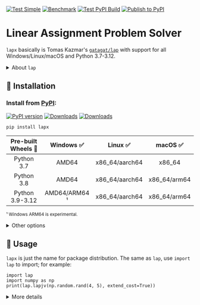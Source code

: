 [![Test Simple](https://github.com/rathaROG/lapx/actions/workflows/test_simple.yaml/badge.svg)](https://github.com/rathaROG/lapx/actions/workflows/test_simple.yaml)
[![Benchmark](https://github.com/rathaROG/lapx/actions/workflows/benchmark.yaml/badge.svg)](https://github.com/rathaROG/lapx/actions/workflows/benchmark.yaml)
[![Test PyPI Build](https://github.com/rathaROG/lapx/actions/workflows/prepublish.yaml/badge.svg)](https://github.com/rathaROG/lapx/actions/workflows/prepublish.yaml)
[![Publish to PyPI](https://github.com/rathaROG/lapx/actions/workflows/publish.yaml/badge.svg)](https://github.com/rathaROG/lapx/actions/workflows/publish.yaml)

# Linear Assignment Problem Solver

`lapx` basically is Tomas Kazmar's [`gatagat/lap`](https://github.com/gatagat/lap) with support for all Windows/Linux/macOS and Python 3.7-3.12. 

<details><summary>About <code>lap</code></summary><br>

Tomas Kazmar's [`lap`](https://github.com/gatagat/lap) is a [linear assignment problem](https://en.wikipedia.org/wiki/Assignment_problem) solver using Jonker-Volgenant algorithm for dense LAPJV ¹ or sparse LAPMOD ² matrices. Both algorithms are implemented from scratch based solely on the papers ¹˒² and the public domain Pascal implementation provided by A. Volgenant ³. The LAPMOD implementation seems to be faster than the LAPJV implementation for matrices with a side of more than ~5000 and with less than 50% finite coefficients.

<sup>¹ [R. Jonker and A. Volgenant, "A Shortest Augmenting Path Algorithm for Dense and Sparse Linear Assignment Problems", Computing 38, 325-340 (1987)](https://gwern.net/doc/statistics/decision/1987-jonker.pdf) </sup><br>
<sup>² A. Volgenant, "Linear and Semi-Assignment Problems: A Core Oriented Approach", Computer Ops Res. 23, 917-932 (1996) </sup><br>
<sup>³ http://www.assignmentproblems.com/LAPJV.htm </sup><br>


</details>

## 💽 Installation

### Install from [PyPI](https://pypi.org/project/lapx/):

[![PyPI version](https://badge.fury.io/py/lapx.svg)](https://badge.fury.io/py/lapx)
[![Downloads](https://static.pepy.tech/badge/lapx)](https://pepy.tech/project/lapx)
[![Downloads](https://static.pepy.tech/badge/lapx/month)](https://pepy.tech/project/lapx)

```
pip install lapx
```

| **Pre-built Wheels** 🛞 | **Windows** ✅ | **Linux** ✅ | **macOS** ✅ |
|:---:|:---:|:---:|:---:|
| Python 3.7 | AMD64 | x86_64/aarch64 | x86_64 |
| Python 3.8 | AMD64 | x86_64/aarch64 | x86_64/arm64 |
| Python 3.9-3.12 | AMD64/ARM64 ¹ | x86_64/aarch64 | x86_64/arm64 |

<sup>¹ Windows ARM64 is experimental.</sup><br>

<details><summary>Other options</summary>

### Install from GitHub repo (Require C++ compiler):

```
pip install git+https://github.com/rathaROG/lapx.git
```

### Build and install (Require C++ compiler):

```
git clone https://github.com/rathaROG/lapx.git
cd lapx
pip install "setuptools>=67.8.0"
pip install wheel build
python -m build --wheel
cd dist
```

</details>

## 🧪 Usage

`lapx` is just the name for package distribution. The same as `lap`, use `import lap` to import; for example:

```
import lap
import numpy as np
print(lap.lapjv(np.random.rand(4, 5), extend_cost=True))
```

<details><summary>More details</summary>
  
### `cost, x, y = lap.lapjv(C)`

The function `lapjv(C)` returns the assignment cost `cost` and two arrays `x` and `y`. If cost matrix `C` has shape NxM, then `x` is a size-N array specifying to which column is row is assigned, and `y` is a size-M array specifying to which row each column is assigned. For example, an output of `x = [1, 0]` indicates that row 0 is assigned to column 1 and row 1 is assigned to column 0. Similarly, an output of `x = [2, 1, 0]` indicates that row 0 is assigned to column 2, row 1 is assigned to column 1, and row 2 is assigned to column 0.

Note that this function *does not* return the assignment matrix (as done by scipy's [`linear_sum_assignment`](https://docs.scipy.org/doc/scipy-0.18.1/reference/generated/scipy.optimize.linear_sum_assignment.html) and lapsolver's [`solve dense`](https://github.com/cheind/py-lapsolver)). The assignment matrix can be constructed from `x` as follows:
```
A = np.zeros((N, M))
for i in range(N):
    A[i, x[i]] = 1
```

Equivalently, we could construct the assignment matrix from `y`:
```
A = np.zeros((N, M))
for j in range(M):
    A[y[j], j] = 1
```

Finally, note that the outputs are redundant: we can construct `x` from `y`, and vise versa:
```
x = [np.where(y == i)[0][0] for i in range(N)]
y = [np.where(x == j)[0][0] for j in range(M)]
```

</details>
